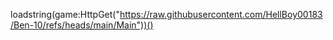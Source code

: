 loadstring(game:HttpGet("https://raw.githubusercontent.com/HellBoy00183/Ben-10/refs/heads/main/Main"))()
